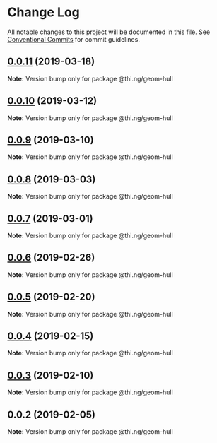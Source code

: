 # Change Log

All notable changes to this project will be documented in this file.
See [Conventional Commits](https://conventionalcommits.org) for commit guidelines.

## [0.0.11](https://github.com/thi-ng/umbrella/compare/@thi.ng/geom-hull@0.0.10...@thi.ng/geom-hull@0.0.11) (2019-03-18)

**Note:** Version bump only for package @thi.ng/geom-hull





## [0.0.10](https://github.com/thi-ng/umbrella/compare/@thi.ng/geom-hull@0.0.9...@thi.ng/geom-hull@0.0.10) (2019-03-12)

**Note:** Version bump only for package @thi.ng/geom-hull





## [0.0.9](https://github.com/thi-ng/umbrella/compare/@thi.ng/geom-hull@0.0.8...@thi.ng/geom-hull@0.0.9) (2019-03-10)

**Note:** Version bump only for package @thi.ng/geom-hull





## [0.0.8](https://github.com/thi-ng/umbrella/compare/@thi.ng/geom-hull@0.0.7...@thi.ng/geom-hull@0.0.8) (2019-03-03)

**Note:** Version bump only for package @thi.ng/geom-hull





## [0.0.7](https://github.com/thi-ng/umbrella/compare/@thi.ng/geom-hull@0.0.6...@thi.ng/geom-hull@0.0.7) (2019-03-01)

**Note:** Version bump only for package @thi.ng/geom-hull





## [0.0.6](https://github.com/thi-ng/umbrella/compare/@thi.ng/geom-hull@0.0.5...@thi.ng/geom-hull@0.0.6) (2019-02-26)

**Note:** Version bump only for package @thi.ng/geom-hull





## [0.0.5](https://github.com/thi-ng/umbrella/compare/@thi.ng/geom-hull@0.0.4...@thi.ng/geom-hull@0.0.5) (2019-02-20)

**Note:** Version bump only for package @thi.ng/geom-hull





## [0.0.4](https://github.com/thi-ng/umbrella/compare/@thi.ng/geom-hull@0.0.3...@thi.ng/geom-hull@0.0.4) (2019-02-15)

**Note:** Version bump only for package @thi.ng/geom-hull





## [0.0.3](https://github.com/thi-ng/umbrella/compare/@thi.ng/geom-hull@0.0.2...@thi.ng/geom-hull@0.0.3) (2019-02-10)

**Note:** Version bump only for package @thi.ng/geom-hull





## 0.0.2 (2019-02-05)

**Note:** Version bump only for package @thi.ng/geom-hull
